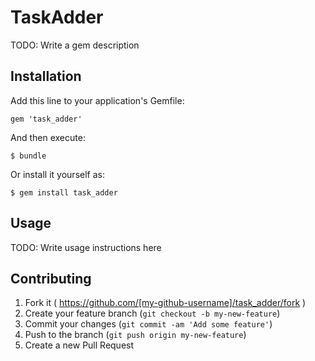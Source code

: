 # TaskAdder

TODO: Write a gem description

## Installation

Add this line to your application's Gemfile:

    gem 'task_adder'

And then execute:

    $ bundle

Or install it yourself as:

    $ gem install task_adder

## Usage

TODO: Write usage instructions here

## Contributing

1. Fork it ( https://github.com/[my-github-username]/task_adder/fork )
2. Create your feature branch (`git checkout -b my-new-feature`)
3. Commit your changes (`git commit -am 'Add some feature'`)
4. Push to the branch (`git push origin my-new-feature`)
5. Create a new Pull Request
